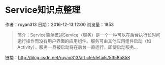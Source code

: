 # Service知识点整理
作者：ruyan313
日期：2016-12-13 12:00
浏览量：1853
> 简介：Service简单概述Service（服务）是一个一种可以在后台执行长时间运行操作而没有用户界面的应用组件。服务可由其他应用组件启动（如Activity），服务一旦被启动将在后台一直运行，即使启动服务...

 链接：http://blog.csdn.net/ruyan313/article/details/53585858
